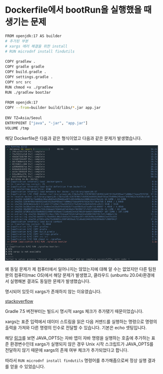 # Dockerfile에서 bootRun을 실행했을 때 생기는 문제

```bash
FROM openjdk:17 AS builder
# 추가된 부분
# xargs 에러 해결을 위한 install
# RUN microdnf install findutils

COPY gradlew .
COPY gradle gradle
COPY build.gradle .
COPY settings.gradle .
COPY src src
RUN chmod +x ./gradlew
RUN ./gradlew bootJar

FROM openjdk:17
COPY --from=builder build/libs/*.jar app.jar

ENV TZ=Asia/Seoul
ENTRYPOINT ["java", "-jar", "app.jar"]
VOLUME /tmp
```

해당 Dockerfile은 다음과 같은 형식이었고 다음과 같은 문제가 발생했습니다.

![error log](images/0810_docker_1.png)

왜 동일 문제가 제 컴퓨터에서 일어나지는 않았는지에 대해 알 수는 없었지만 다른 팀원분의 컴퓨터(mac OS)에서 해당 문제가 발생했고, 클라우드 (unbuntu 20.04)환경에서 실행해본 결과도 동일한 문제가 발생했습니다.

명시되어 있듯이 xargs가 존재하지 않는 이유였습니다.

[stackoverflow](https://stackoverflow.com/questions/73516116/got-error-xargs-is-not-available-when-trying-to-run-a-docker-image)

Gradle 7.5 버전부터는 빌드시 명시적 xargs 체크가 추가됐기 때문이었습니다.

xargs는 표준 입력에서 데이터 스트림을 읽은 다음 커맨드를 실행하는 명령으로 명령의 출력을 가져와 다른 명령의 인수로 전달할 수 있습니다. 기본은 echo 셋팅입니다. 

해당 [링크](https://github.com/gradle/gradle/issues/19682)를 보면 JAVA_OPTS는 자바 앱이 자바 명령을 실행하는 호출에 추가하는 표준 환경변수인데 xargs가 실행되지 않은 경우 Unix 시작 스크립트가 JAVA_OPTS를 전달하지 않기 때문에 xargs의 존재 여부 체크가 추가되었다고 합니다.

따라서 `RUN microdnf install findutils` 명령어를 추가해줌으로써 정상 실행 결과를 얻을 수 있었습니다.